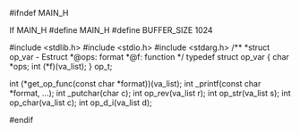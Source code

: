 #ifndef MAIN_H

If MAIN_H
#define MAIN_H
#define BUFFER_SIZE 1024

#include <stdlib.h>
#include <stdio.h>
#include <stdarg.h>
/**
*struct op_var - Estruct
*@ops: format
*@f: function
*/
typedef struct op_var
{
	char *ops;
	int (*f)(va_list);
} op_t;

int (*get_op_func(const char *format))(va_list);
int _printf(const char *format, ...);
int _putchar(char c);
int op_rev(va_list r);
int op_str(va_list s);
int op_char(va_list c);
int op_d_i(va_list d);

#endif
